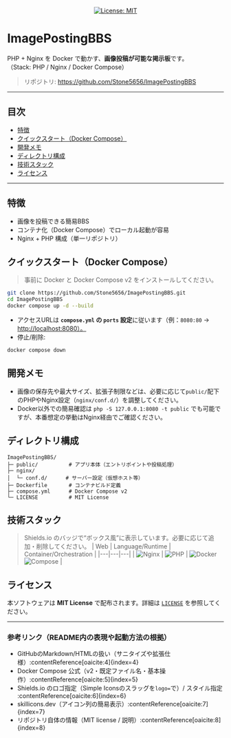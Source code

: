 <p align="center">
  <a href="https://github.com/Stone5656/ImagePostingBBS/blob/main/LICENSE">
    <img src="https://img.shields.io/badge/License-MIT-informational?style=for-the-badge" alt="License: MIT">
  </a>
</p>

# ImagePostingBBS

PHP + Nginx を Docker で動かす、**画像投稿が可能な掲示板**です。  
（Stack: PHP / Nginx / Docker Compose）

> リポジトリ: https://github.com/Stone5656/ImagePostingBBS

---

## 目次
- [特徴](#特徴)
- [クイックスタート（Docker Compose）](#クイックスタートdocker-compose)
- [開発メモ](#開発メモ)
- [ディレクトリ構成](#ディレクトリ構成)
- [技術スタック](#技術スタック)
- [ライセンス](#ライセンス)

---

## 特徴
- 画像を投稿できる簡易BBS
- コンテナ化（Docker Compose）でローカル起動が容易
- Nginx + PHP 構成（単一リポジトリ）

## クイックスタート（Docker Compose）
> 事前に Docker と Docker Compose v2 をインストールしてください。
```bash
git clone https://github.com/Stone5656/ImagePostingBBS.git
cd ImagePostingBBS
docker compose up -d --build
```

* アクセスURLは **`compose.yml` の `ports` 設定**に従います（例：`8080:80` → [http://localhost:8080）。](http://localhost:8080）。)
* 停止/削除:

```bash
docker compose down
```

## 開発メモ

* 画像の保存先や最大サイズ、拡張子制限などは、必要に応じて`public/`配下のPHPやNginx設定（`nginx/conf.d/`）を調整してください。
* Docker以外での簡易確認は `php -S 127.0.0.1:8080 -t public` でも可能ですが、本番想定の挙動はNginx経由でご確認ください。

## ディレクトリ構成

```
ImagePostingBBS/
├─ public/          # アプリ本体（エントリポイントや投稿処理）
├─ nginx/
│  └─ conf.d/      # サーバー設定（仮想ホスト等）
├─ Dockerfile       # コンテナビルド定義
├─ compose.yml      # Docker Compose v2
└─ LICENSE          # MIT License
```

## 技術スタック

> Shields.io のバッジで“ボックス風”に表示しています。必要に応じて追加・削除してください。
> \| Web | Language/Runtime | Container/Orchestration |
> \|---|---|---|
> \| ![Nginx](https://img.shields.io/badge/Nginx-009639?style=for-the-badge\&logo=nginx\&logoColor=white) | ![PHP](https://img.shields.io/badge/PHP-777BB4?style=for-the-badge\&logo=php\&logoColor=white) | ![Docker](https://img.shields.io/badge/Docker-2496ED?style=for-the-badge\&logo=docker\&logoColor=white) ![Compose](https://img.shields.io/badge/Compose-v2-192133?style=for-the-badge\&logo=docker\&logoColor=white) |

<!-- skillicons.dev を使う場合の例（見た目を変えたいときに切替）：
[![Tech](https://skillicons.dev/icons?i=php,nginx,docker)](https://skillicons.dev)
-->

## ライセンス

本ソフトウェアは **MIT License** で配布されます。詳細は [`LICENSE`](./LICENSE) を参照してください。

---

### 参考リンク（README内の表現や起動方法の根拠）
- GitHubのMarkdown/HTMLの扱い（サニタイズや拡張仕様）:contentReference[oaicite:4]{index=4}  
- Docker Compose 公式（v2・既定ファイル名・基本操作）:contentReference[oaicite:5]{index=5}  
- Shields.io のロゴ指定（Simple Iconsのスラッグを`logo=`で）/ スタイル指定 :contentReference[oaicite:6]{index=6}  
- skillicons.dev（アイコン列の簡易表示）:contentReference[oaicite:7]{index=7}  
- リポジトリ自体の情報（MIT license / 説明）:contentReference[oaicite:8]{index=8}


